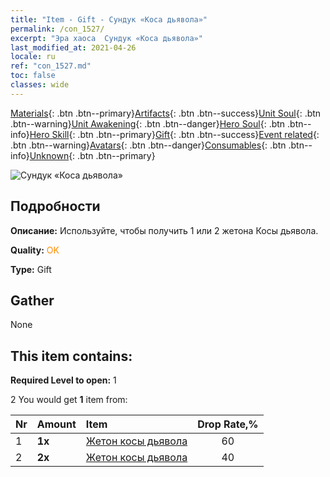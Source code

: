 ```yaml
---
title: "Item - Gift - Сундук «Коса дьявола»"
permalink: /con_1527/
excerpt: "Эра хаоса  Сундук «Коса дьявола»"
last_modified_at: 2021-04-26
locale: ru
ref: "con_1527.md"
toc: false
classes: wide
---
```

 [Materials](/ItemsRU/){: .btn .btn--primary}[Artifacts](/ItemsRU/Artifacts/){: .btn .btn--success}[Unit Soul](/ItemsRU/UnitSoul/){: .btn .btn--warning}[Unit Awakening](/ItemsRU/UnitAwakening/){: .btn .btn--danger}[Hero Soul](/ItemsRU/HeroSoul/){: .btn .btn--info}[Hero Skill](/ItemsRU/HeroSkill/){: .btn .btn--primary}[Gift](/ItemsRU/Gift/){: .btn .btn--success}[Event related](/ItemsRU/Events/){: .btn .btn--warning}[Avatars](/ItemsRU/Avatars/){: .btn .btn--danger}[Consumables](/ItemsRU/Consumables/){: .btn .btn--info}[Unknown](/ItemsRU/Unknown/){: .btn .btn--primary}

 ![Сундук «Коса дьявола»](/images/t/i_907141.png)

## Подробности
 **Описание:** Используйте, чтобы получить 1 или 2 жетона Косы дьявола.

 **Quality:** <span style="color: #FF8C00">OK</span>

 **Type:** Gift

## Gather

  None

## This item contains:

 **Required Level to open:** 1

 2 You would get **1** item  from:

  | Nr | Amount |     Item    | Drop Rate,% |
  |:---|:-------|:------------|:---------:|
  | 1 |  **1x** | [Жетон косы дьявола](/ItemsRU/con_984/) | 60 | 
  | 2 |  **2x** | [Жетон косы дьявола](/ItemsRU/con_984/) | 40 | 
